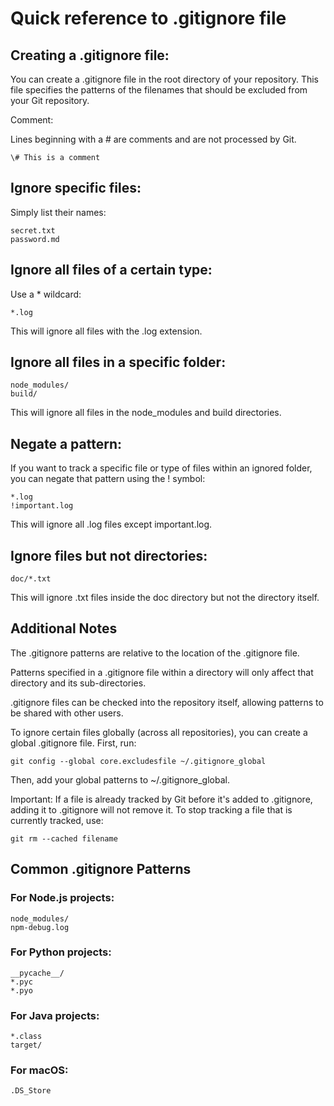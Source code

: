 # Quick reference to .gitignore file
## Creating a .gitignore file:

You can create a .gitignore file in the root directory of your repository. This file specifies the patterns of the filenames that should be excluded from your Git repository.

Comment:

Lines beginning with a # are comments and are not processed by Git.
```
\# This is a comment
```

## Ignore specific files:

Simply list their names:

```
secret.txt
password.md
```

## Ignore all files of a certain type:

Use a * wildcard:

```
*.log
```
This will ignore all files with the .log extension.

## Ignore all files in a specific folder:

```
node_modules/
build/
```

This will ignore all files in the node_modules and build directories.

## Negate a pattern:

If you want to track a specific file or type of files within an ignored folder, you can negate that pattern using the ! symbol:

```
*.log
!important.log
```

This will ignore all .log files except important.log.

## Ignore files but not directories:

```
doc/*.txt
```

This will ignore .txt files inside the doc directory but not the directory itself.

## Additional Notes
The .gitignore patterns are relative to the location of the .gitignore file.

Patterns specified in a .gitignore file within a directory will only affect that directory and its sub-directories.  

.gitignore files can be checked into the repository itself, allowing patterns to be shared with other users.

To ignore certain files globally (across all repositories), you can create a global .gitignore file. First, run:

```
git config --global core.excludesfile ~/.gitignore_global
```
Then, add your global patterns to ~/.gitignore_global.

Important: If a file is already tracked by Git before it's added to .gitignore, adding it to .gitignore will not remove it. To stop tracking a file that is currently tracked, use:

```
git rm --cached filename
```

## Common .gitignore Patterns
### For Node.js projects:

```
node_modules/
npm-debug.log
```

### For Python projects:

```
__pycache__/
*.pyc
*.pyo
```

### For Java projects:

```
*.class
target/
```

### For macOS:

```
.DS_Store
```